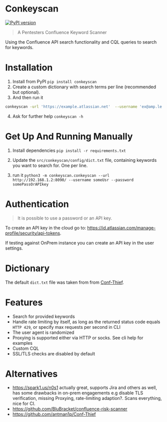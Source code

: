 # Conkeyscan
[![PyPI version](https://badge.fury.io/py/conkeyscan.svg)](https://badge.fury.io/py/conkeyscan)

> A Pentesters Confluence Keyword Scanner

Using the Confluence API search functionality and CQL queries to search for keywords.

# Installation

1. Install from PyPI `pip install conkeyscan`
2. Create a custom dictionary with search terms per line (recommended but optional).
3. And then run it 
```bash
conkeyscan -url 'https://example.atlassian.net'  --username 'ex@amp.le' --password 'ATAT...' -p 'socks5://127.0.0.1:1337' -d ./dict.txt 
```
4. Ask for further help `conkeyscan -h`

# Get Up And Running Manually

1. Install dependencies `pip install -r requirements.txt`

2. Update the `src/conkeyscan/config/dict.txt` file, containing keywords you want to search for. One per line.

3. run it `python3 -m conkeyscan.conkeyscan --url http://192.168.1.2:8090/ --username someUsr --password somePassOrAPIkey`

# Authentication

> It is possible to use a password or an API key.

To create an API key in the cloud go to: https://id.atlassian.com/manage-profile/security/api-tokens.

If testing against OnPrem instance you can create an API key in the user settings.

# Dictionary

The default `dict.txt` file was taken from from [Conf-Thief](https://raw.githubusercontent.com/antman1p/Conf-Thief/master/dictionaries/secrets-keywords.txt).

# Features

* Search for provided keywords
* Handle rate limiting by itself, as long as the returned status code equals `HTTP 429`, or specify max requests per second in CLI
* The user agent is randomized
* Proxying is supported either via HTTP or socks. See cli help for examples
* Custom CQL
* SSL/TLS checks are disabled by default

# Alternatives 

* https://spark1.us/n0s1 actually great, supports Jira and others as well, has some drawbacks in on-prem engagements e.g disable TLS verification, missing Proxying, rate-limiting adaption?. Scans everything, nice for CI.
* https://github.com/BluBracket/confluence-risk-scanner
* https://github.com/antman1p/Conf-Thief